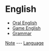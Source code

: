 # English
* [Oral English](spoken_language/oral_english.md)
* [Game English](game_english/game_english.md)
* [Grammar](grammar/grammar.md)


[Note](../../README.md) --- [Language](../language.md)